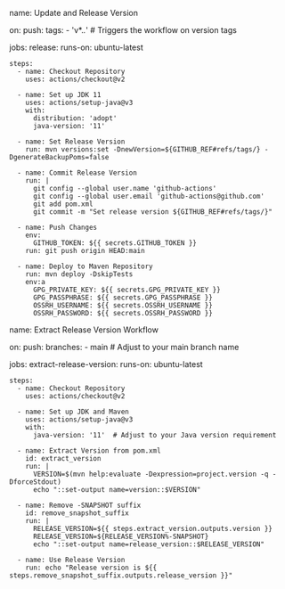 name: Update and Release Version

on:
  push:
    tags:
      - 'v*.*.*'  # Triggers the workflow on version tags

jobs:
  release:
    runs-on: ubuntu-latest

    steps:
      - name: Checkout Repository
        uses: actions/checkout@v2

      - name: Set up JDK 11
        uses: actions/setup-java@v3
        with:
          distribution: 'adopt'
          java-version: '11'

      - name: Set Release Version
        run: mvn versions:set -DnewVersion=${GITHUB_REF#refs/tags/} -DgenerateBackupPoms=false

      - name: Commit Release Version
        run: |
          git config --global user.name 'github-actions'
          git config --global user.email 'github-actions@github.com'
          git add pom.xml
          git commit -m "Set release version ${GITHUB_REF#refs/tags/}"

      - name: Push Changes
        env:
          GITHUB_TOKEN: ${{ secrets.GITHUB_TOKEN }}
        run: git push origin HEAD:main

      - name: Deploy to Maven Repository
        run: mvn deploy -DskipTests
        env:a
          GPG_PRIVATE_KEY: ${{ secrets.GPG_PRIVATE_KEY }}
          GPG_PASSPHRASE: ${{ secrets.GPG_PASSPHRASE }}
          OSSRH_USERNAME: ${{ secrets.OSSRH_USERNAME }}
          OSSRH_PASSWORD: ${{ secrets.OSSRH_PASSWORD }}



name: Extract Release Version Workflow

on:
  push:
    branches:
      - main  # Adjust to your main branch name

jobs:
  extract-release-version:
    runs-on: ubuntu-latest

    steps:
      - name: Checkout Repository
        uses: actions/checkout@v2

      - name: Set up JDK and Maven
        uses: actions/setup-java@v3
        with:
          java-version: '11'  # Adjust to your Java version requirement

      - name: Extract Version from pom.xml
        id: extract_version
        run: |
          VERSION=$(mvn help:evaluate -Dexpression=project.version -q -DforceStdout)
          echo "::set-output name=version::$VERSION"

      - name: Remove -SNAPSHOT suffix
        id: remove_snapshot_suffix
        run: |
          RELEASE_VERSION=${{ steps.extract_version.outputs.version }}
          RELEASE_VERSION=${RELEASE_VERSION%-SNAPSHOT}
          echo "::set-output name=release_version::$RELEASE_VERSION"

      - name: Use Release Version
        run: echo "Release version is ${{ steps.remove_snapshot_suffix.outputs.release_version }}"
